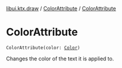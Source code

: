 [libui.ktx.draw](../README.md) / [ColorAttribute](README.md) / [ColorAttribute](-color-attribute.md)

# ColorAttribute

`ColorAttribute(color: `[`Color`](../-color/README.md)`)`

Changes the color of the text it is applied to.
